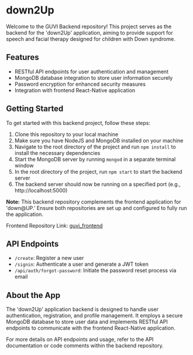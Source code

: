 # down2Up

Welcome to the GUVI Backend repository! This project serves as the backend for the 'down2Up' application, aiming to provide support for speech and facial therapy designed for children with Down syndrome.

## Features
- RESTful API endpoints for user authentication and management
- MongoDB database integration to store user information securely
- Password encryption for enhanced security measures
- Integration with frontend React-Native application

## Getting Started
To get started with this backend project, follow these steps:

1. Clone this repository to your local machine
2. Make sure you have NodeJS and MongoDB installed on your machine
3. Navigate to the root directory of the project and run `npm install` to install the necessary dependencies
4. Start the MongoDB server by running `mongod` in a separate terminal window
5. In the root directory of the project, run `npm start` to start the backend server
6. The backend server should now be running on a specified port (e.g., http://localhost:5000)

**Note:** This backend repository complements the frontend application for 'down@UP.' Ensure both repositories are set up and configured to fully run the application.

Frontend Repository Link: [guvi_frontend](https://github.com/DeepeshnotCool/guvi_frontend)

## API Endpoints
- `/create`: Register a new user
- `/signin`: Authenticate a user and generate a JWT token
- `/api/auth/forgot-password`: Initiate the password reset process via email
  
## About the App
The 'down2Up' application backend is designed to handle user authentication, registration, and profile management. It employs a secure MongoDB database to store user data and implements RESTful API endpoints to communicate with the frontend React-Native application.

For more details on API endpoints and usage, refer to the API documentation or code comments within the backend repository.


